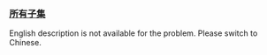 ### [所有子集](https://leetcode.com/problems/TVdhkn)

<p>English description is not available for the problem. Please switch to Chinese.</p>
